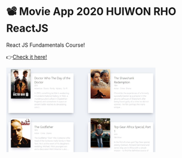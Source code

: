 # 📽 Movie App 2020 HUIWON RHO  ReactJS

React JS Fundamentals Course!

 👉[Check it here!](https://huiwon-rho.github.io/movie_app_2020/)
 
<img src="https://github.com/HUIWON-RHO/movie_app_2020/blob/master/public/preview.JPG" width="400">
